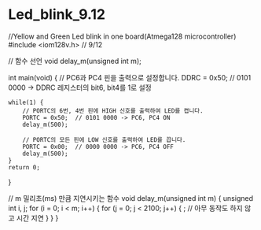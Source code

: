 # Led_blink_9.12
//Yellow and Green Led blink in one board(Atmega128 microcontroller)
#include <iom128v.h> // 9/12

// 함수 선언
void delay_m(unsigned int m);

int main(void)
{
    // PC6과 PC4 핀을 출력으로 설정합니다.
    DDRC = 0x50;  // 0101 0000 -> DDRC 레지스터의 bit6, bit4를 1로 설정

    while(1) {
        // PORTC의 6번, 4번 핀에 HIGH 신호를 출력하여 LED를 켭니다.
        PORTC = 0x50;  // 0101 0000 -> PC6, PC4 ON
        delay_m(500);

        // PORTC의 모든 핀에 LOW 신호를 출력하여 LED를 끕니다.
        PORTC = 0x00;  // 0000 0000 -> PC6, PC4 OFF
        delay_m(500);
    }
    return 0;
}

// m 밀리초(ms) 만큼 지연시키는 함수
void delay_m(unsigned int m) {
    unsigned int i, j;
    for (i = 0; i < m; i++) {
        for (j = 0; j < 2100; j++) {
            ; // 아무 동작도 하지 않고 시간 지연
        }
    }
}
